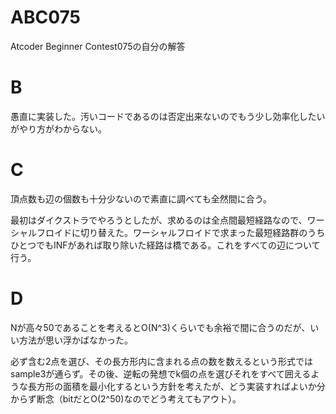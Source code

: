 # ABC075
Atcoder Beginner Contest075の自分の解答

# B
愚直に実装した。汚いコードであるのは否定出来ないのでもう少し効率化したいがやり方がわからない。

# C
頂点数も辺の個数も十分少ないので素直に調べても全然間に合う。

最初はダイクストラでやろうとしたが、求めるのは全点間最短経路なので、ワーシャルフロイドに切り替えた。ワーシャルフロイドで求まった最短経路群のうちひとつでもINFがあれば取り除いた経路は橋である。これをすべての辺について行う。

# D
Nが高々50であることを考えるとO(N^3)くらいでも余裕で間に合うのだが、いい方法が思い浮かばなかった。

必ず含む2点を選び、その長方形内に含まれる点の数を数えるという形式ではsample3が通らず。その後、逆転の発想でk個の点を選びそれをすべて囲えるような長方形の面積を最小化するという方針を考えたが、どう実装すればよいか分からず断念（bitだとO(2^50)なのでどう考えてもアウト）。

